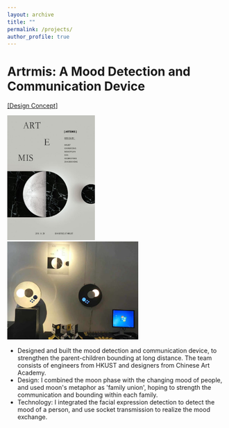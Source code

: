 ```yaml
---
layout: archive
title: ""
permalink: /projects/
author_profile: true
---
```


Artrmis: A Mood Detection and Communication Device
======
<a href=" https://video.ust.hk/Watch.aspx?Video=148E0CFDBC0670B5">[Design Concept]</a><br>
<div class="container">
    <img src = "\images\ielm_poster.jpg"
        alt = "Artrmis poster"
        width = "40%" a=""
        />
    <img src = "\images\ielm_display.jpg"
        alt = "Artrmis poster"
        width = "60%" a=""
        />
<div>

- Designed and built the mood detection and communication device, to strengthen the parent-children bounding at long distance. The team consists of engineers from HKUST and designers from Chinese Art Academy.
- Design: I combined the moon phase with the changing mood of people, and used moon's metaphor as 'family union', hoping to strength the communication and bounding within each family. 
- Technology: I integrated the facial expression detection to detect the mood of a person, and use socket transmission to realize the mood exchange.

<!-- TODO:[course scraper] -->